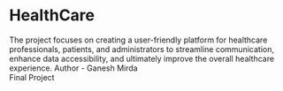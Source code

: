 # HealthCare
The project focuses on creating a user-friendly platform for healthcare professionals, patients, and administrators to streamline communication, enhance data accessibility, and ultimately improve the overall healthcare experience.
Author - Ganesh Mirda 
<br>
Final Project
